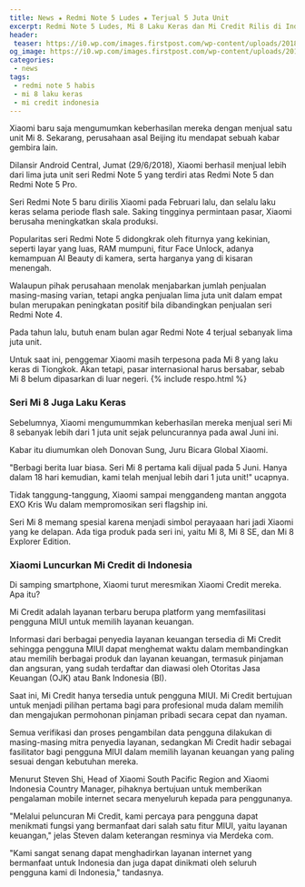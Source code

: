 ```yaml
---
title: News ★ Redmi Note 5 Ludes ★ Terjual 5 Juta Unit
excerpt: Redmi Note 5 Ludes, Mi 8 Laku Keras dan Mi Credit Rilis di Indonesia
header:
 teaser: https://i0.wp.com/images.firstpost.com/wp-content/uploads/2018/02/Xiaomi-Redmi-Note-5-Pro-review-tech2-1280-720-17.jpg?resize=360,155
og_image: https://i0.wp.com/images.firstpost.com/wp-content/uploads/2018/02/Xiaomi-Redmi-Note-5-Pro-review-tech2-1280-720-17.jpg?resize=640,320
categories:
 - news
tags:
 - redmi note 5 habis
 - mi 8 laku keras
 - mi credit indonesia
---
```

Xiaomi baru saja mengumumkan keberhasilan mereka dengan menjual satu unit Mi 8. Sekarang, perusahaan asal Beijing itu mendapat sebuah kabar gembira lain.

Dilansir Android Central, Jumat (29/6/2018), Xiaomi berhasil menjual lebih dari lima juta unit seri Redmi Note 5 yang terdiri atas Redmi Note 5 dan Redmi Note 5 Pro.

Seri Redmi Note 5 baru dirilis Xiaomi pada Februari lalu, dan selalu laku keras selama periode flash sale. Saking tingginya permintaan pasar, Xiaomi berusaha meningkatkan skala produksi.

Popularitas seri Redmi Note 5 didongkrak oleh fiturnya yang kekinian, seperti layar yang luas, RAM mumpuni, fitur Face Unlock, adanya kemampuan AI Beauty di kamera, serta harganya yang di kisaran menengah.

Walaupun pihak perusahaan menolak menjabarkan jumlah penjualan masing-masing varian, tetapi angka penjualan lima juta unit dalam empat bulan merupakan peningkatan positif bila dibandingkan penjualan seri Redmi Note 4.

Pada tahun lalu, butuh enam bulan agar Redmi Note 4 terjual sebanyak lima juta unit.

Untuk saat ini, penggemar Xiaomi masih terpesona pada Mi 8 yang laku keras di Tiongkok. Akan tetapi, pasar internasional harus bersabar, sebab Mi 8 belum dipasarkan di luar negeri.
{% include respo.html %}
### Seri Mi 8 Juga Laku Keras

Sebelumnya, Xiaomi mengumummkan keberhasilan mereka menjual seri Mi 8 sebanyak lebih dari 1 juta unit sejak peluncurannya pada awal Juni ini.

Kabar itu diumumkan oleh Donovan Sung, Juru Bicara Global Xiaomi.

"Berbagi berita luar biasa. Seri Mi 8 pertama kali dijual pada 5 Juni. Hanya dalam 18 hari kemudian, kami telah menjual lebih dari 1 juta unit!" ucapnya.

Tidak tanggung-tanggung, Xiaomi sampai menggandeng mantan anggota EXO Kris Wu dalam mempromosikan seri flagship ini.

Seri Mi 8 memang spesial karena menjadi simbol perayaaan hari jadi Xiaomi yang ke delapan. Ada tiga produk pada seri ini, yaitu Mi 8, Mi 8 SE, dan Mi 8 Explorer Edition.

### Xiaomi Luncurkan Mi Credit di Indonesia

Di samping smartphone, Xiaomi turut meresmikan Xiaomi Credit mereka. Apa itu?

Mi Credit adalah layanan terbaru berupa platform yang memfasilitasi pengguna MIUI untuk memilih layanan keuangan.

Informasi dari berbagai penyedia layanan keuangan tersedia di Mi Credit sehingga pengguna MIUI dapat menghemat waktu dalam membandingkan atau memilih berbagai produk dan layanan keuangan, termasuk pinjaman dan angsuran, yang sudah terdaftar dan diawasi oleh Otoritas Jasa Keuangan (OJK) atau Bank Indonesia (BI).

Saat ini, Mi Credit hanya tersedia untuk pengguna MIUI. Mi Credit bertujuan untuk menjadi pilihan pertama bagi para profesional muda dalam memilih dan mengajukan permohonan pinjaman pribadi secara cepat dan nyaman.

Semua verifikasi dan proses pengambilan data pengguna dilakukan di masing-masing mitra penyedia layanan, sedangkan Mi Credit hadir sebagai fasilitator bagi pengguna MIUI dalam memilih layanan keuangan yang paling sesuai dengan kebutuhan mereka.

Menurut Steven Shi, Head of Xiaomi South Pacific Region and Xiaomi Indonesia Country Manager, pihaknya bertujuan untuk memberikan pengalaman mobile internet secara menyeluruh kepada para penggunanya.

"Melalui peluncuran Mi Credit, kami percaya para pengguna dapat menikmati fungsi yang bermanfaat dari salah satu fitur MIUI, yaitu layanan keuangan," jelas Steven dalam keterangan resminya via Merdeka com.

"Kami sangat senang dapat menghadirkan layanan internet yang bermanfaat untuk Indonesia dan juga dapat dinikmati oleh seluruh pengguna kami di Indonesia," tandasnya.
